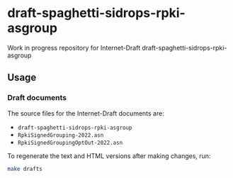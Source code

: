 # draft-spaghetti-sidrops-rpki-asgroup

Work in progress repository for Internet-Draft draft-spaghetti-sidrops-rpki-asgroup

## Usage

### Draft documents

The source files for the Internet-Draft documents are:

- `draft-spaghetti-sidrops-rpki-asgroup`
- `RpkiSignedGrouping-2022.asn`
- `RpkiSignedGroupingOptOut-2022.asn`

To regenerate the text and HTML versions after making changes, run:

``` sh
make drafts
```
